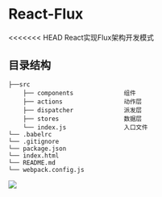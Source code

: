 # React-Flux
<<<<<<< HEAD
React实现Flux架构开发模式
## 目录结构
```
├──src
    ├── components              组件
    ├── actions                 动作层
    ├── dispatcher              派发层
    ├── stores                  数据层
    └── index.js                入口文件
└── .babelrc               
└── .gitignore              
└── package.json 
└── index.html 
└── README.md                  
└── webpack.config.js  
``` 
![](https://user-gold-cdn.xitu.io/2019/3/25/169b4d6a56ee3b0c?w=602&h=174&f=png&s=16756)
